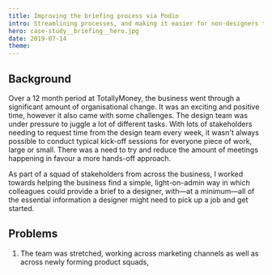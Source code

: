 ```yaml
---
title: Improving the briefing process via Podio
intro: Streamlining processes, and making it easier for non-designers to initialise design briefs.
hero: case-study__briefing__hero.jpg
date: 2019-07-14
theme: 
---
```


## Background

Over a 12 month period at TotallyMoney, the business went through a significant amount of organisational change. It was an exciting and positive time, however it also came with some challenges. The design team was under pressure to juggle a lot of different tasks. With lots of stakeholders needing to request time from the design team every week, it wasn't always possible to conduct typical kick-off sessions for everyone piece of work, large or small. There was a need to try and reduce the amount of meetings happening in favour a more hands-off approach. 

As part of a squad of stakeholders from across the business, I worked towards helping the business find a simple, light-on-admin way in which colleagues could provide a brief to a designer, with—at a minimum—all of the essential information a designer might need to pick up a job and get started. 

## Problems

1. The team was stretched, working across marketing channels as well as across newly forming product squads, 

